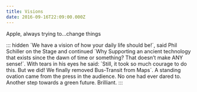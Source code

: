 ```yaml
---
title: Visions
date: 2016-09-16T22:09:00.000Z
---
```


Apple, always trying to...change things

::: hidden
´We have a vision of how your daily life should be!´, said Phil Schiller on the Stage and continued ´Why Supporting an ancient technology that exists since the dawn of time or something? That doesn’t make ANY sense!´. With tears in his eyes he said: ´Still, it took so much courage to do this. But we did! We finally removed Bus-Transit from Maps´. A standing ovation came from the press in the audience. No one had ever dared to. Another step towards a green future. Brilliant.
:::